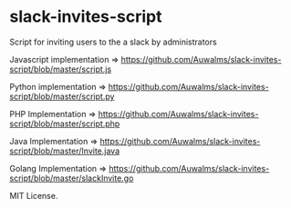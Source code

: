# slack-invites-script
Script for inviting users to the a slack by administrators

Javascript implementation => https://github.com/Auwalms/slack-invites-script/blob/master/script.js

Python implementation => https://github.com/Auwalms/slack-invites-script/blob/master/script.py

PHP Implementation => https://github.com/Auwalms/slack-invites-script/blob/master/script.php

Java Implementation => https://github.com/Auwalms/slack-invites-script/blob/master/Invite.java

Golang Implementation => https://github.com/Auwalms/slack-invites-script/blob/master/slackInvite.go











MIT License.
